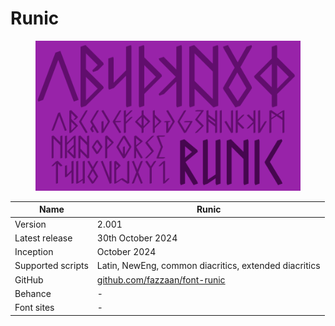 # Runic



<div data-full-width="true"><figure><img src="../../.gitbook/assets/Runic Font Cover landscape.svg" alt=""><figcaption></figcaption></figure></div>

| Name              | Runic                                                                             |
| ----------------- | ------------------------------------------------------------------------------------ |
| Version           | 2.001                                                                                |
| Latest release    | 30th October 2024                                                                    |
| Inception         | October 2024                                                                         |
| Supported scripts | Latin, NewEng, common diacritics, extended diacritics                                |
| GitHub            | [github.com/fazzaan/font-runic](https://github.com/fazzaan/font-runic) |
| Behance           | -                                                                                    |
| Font sites        | -                                                                                    |

